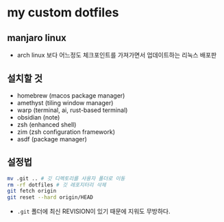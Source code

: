 # my custom dotfiles

## manjaro linux

- arch linux 보다 어느정도 체크포인트를 가져가면서 업데이트하는 리눅스 배포판

## 설치할 것

- homebrew (macos package manager)
- amethyst (tiling window manager)
- warp (terminal, ai, rust-based terminal)
- obsidian (note)
- zsh (enhanced shell)
- zim (zsh configuration framework)
- asdf (package manager)

## 설정법

```zsh
mv .git .. # 깃 디렉토리를 사용자 폴더로 이동
rm -rf dotfiles # 깃 레포지터리 삭제
git fetch origin
git reset --hard origin/HEAD
```

- `.git` 폴더에 최신 REVISION이 있기 때문에 지워도 무방하다.
